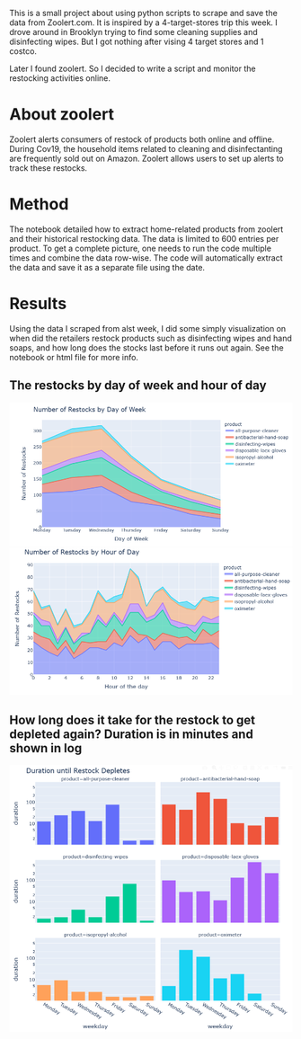 
This is a small project about using python scripts to scrape and save the data from Zoolert.com. It is inspired by a 4-target-stores trip this week. I drove around in Brooklyn trying to find some cleaning supplies and disinfecting wipes. But I got nothing after vising 4 target stores and 1 costco. 

Later I found zoolert. So I decided to write a script and monitor the restocking activities online. 


# About zoolert
Zoolert alerts consumers of restock of products both online and offline. During Cov19, the household items related to cleaning and disinfectanting are frequently sold out on Amazon. Zoolert allows users to set up alerts to track these restocks. 


# Method

The notebook detailed how to extract home-related products from zoolert and their historical restocking data. The data is limited to 600 entries per product. To get a complete picture, one needs to run the code multiple times and combine the data row-wise. The code will automatically extract the data and save it as a separate file using the date. 

# Results

Using the data I scraped from alst week, I did some simply visualization on when did the retailers restock products such as disinfecting wipes and hand soaps, and how long does the stocks last before it runs out again. See the notebook or html file for more info. 

## The restocks by day of week and hour of day 

![](n_restocks.PNG)
![](n_restocks_hour.PNG)

## How long does it take for the restock to get depleted again? Duration is in minutes and shown in log
![](duration.PNG)

